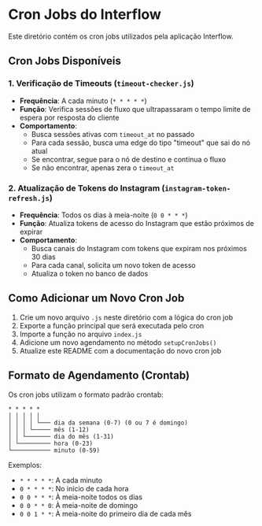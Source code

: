 # Cron Jobs do Interflow

Este diretório contém os cron jobs utilizados pela aplicação Interflow.

## Cron Jobs Disponíveis

### 1. Verificação de Timeouts (`timeout-checker.js`)
- **Frequência**: A cada minuto (`* * * * *`)
- **Função**: Verifica sessões de fluxo que ultrapassaram o tempo limite de espera por resposta do cliente
- **Comportamento**: 
  - Busca sessões ativas com `timeout_at` no passado
  - Para cada sessão, busca uma edge do tipo "timeout" que sai do nó atual
  - Se encontrar, segue para o nó de destino e continua o fluxo
  - Se não encontrar, apenas zera o `timeout_at`

### 2. Atualização de Tokens do Instagram (`instagram-token-refresh.js`)
- **Frequência**: Todos os dias à meia-noite (`0 0 * * *`)
- **Função**: Atualiza tokens de acesso do Instagram que estão próximos de expirar
- **Comportamento**:
  - Busca canais do Instagram com tokens que expiram nos próximos 30 dias
  - Para cada canal, solicita um novo token de acesso
  - Atualiza o token no banco de dados

## Como Adicionar um Novo Cron Job

1. Crie um novo arquivo `.js` neste diretório com a lógica do cron job
2. Exporte a função principal que será executada pelo cron
3. Importe a função no arquivo `index.js`
4. Adicione um novo agendamento no método `setupCronJobs()`
5. Atualize este README com a documentação do novo cron job

## Formato de Agendamento (Crontab)

Os cron jobs utilizam o formato padrão crontab:

```
* * * * *
│ │ │ │ │
│ │ │ │ └─── dia da semana (0-7) (0 ou 7 é domingo)
│ │ │ └───── mês (1-12)
│ │ └─────── dia do mês (1-31)
│ └───────── hora (0-23)
└─────────── minuto (0-59)
```

Exemplos:
- `* * * * *`: A cada minuto
- `0 * * * *`: No início de cada hora
- `0 0 * * *`: À meia-noite todos os dias
- `0 0 * * 0`: À meia-noite de domingo
- `0 0 1 * *`: À meia-noite do primeiro dia de cada mês 